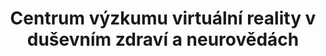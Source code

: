 ---
template: index-page
slug: /
title: Centrum výzkumu virtuální reality v duševním zdraví a neurovědách
tagline: Naše skupina působí v Národním ústavu duševního zdraví (NUDZ) v Klecanech v rámci výzkumného programu VP3- Aplikované neurovědy a zobrazení mozku
featuredImage: /assets/brain-logo-original.png
cta:
  ctaText: Více o nás
  ctaLink: /about
---